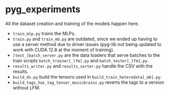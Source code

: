 # pyg_experiments

All the dataset creation and training of the models happen here.

- `train_mlp.py` trains the MLPs.
- `train.py` and `train_mb.py` are outdated, since we ended up having to use a server method due to driver issues (pyg-lib not being updated to work with CUDA 12.8 at the moment of training).
- `[test_]batch_server.py` are the data loaders that serve batches to the train scripts `batch_trainer[_lfm].py` and `batch_tester[_lfm].py`.
- `results_writer.py` and `results_sorter.py` handle the CSV with the results.
- `build_ds.py` build the tensors used in `build_train_heterodata[_mb].py`.
- `build_tags_has_tag_tensor_musicbrainz.py` reverts the tags to a version without LFM.
